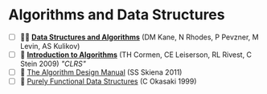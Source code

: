 # Algorithms and Data Structures

- [ ] 👨‍🏫 [**Data Structures and Algorithms**](https://www.coursera.org/specializations/data-structures-algorithms) (DM Kane, N Rhodes, P Pevzner, M Levin, AS Kulikov)
- [ ] 📖 [**Introduction to Algorithms**](https://mitpress.mit.edu/books/introduction-algorithms-third-edition) (TH Cormen, CE Leiserson, RL Rivest, C Stein 2009) _"CLRS"_
- [ ] 📖 [The Algorithm Design Manual](https://www.amazon.com/Algorithm-Design-Manual-Steven-Skiena/dp/1848000693/?pldnSite=1) (SS Skiena 2011)
- [ ] 📖 [Purely Functional Data Structures](https://www.amazon.com/Purely-Functional-Data-Structures-Okasaki/dp/0521663504) (C Okasaki 1999)